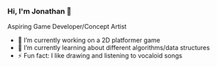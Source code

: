 ### Hi, I'm Jonathan 👋

Aspiring Game Developer/Concept Artist
- 🔭 I’m currently working on a 2D platformer game
- 🌱 I’m currently learning about different algorithms/data structures
- ⚡ Fun fact: I like drawing and listening to vocaloid songs
